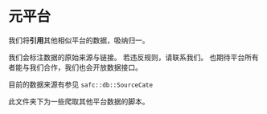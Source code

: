 # 元平台

我们将**引用**其他相似平台的数据，吸纳归一。

我们会标注数据的原始来源与链接。
若违反规则，请联系我们。
也期待平台所有者能与我们合作，我们也会开放数据接口。

目前的数据来源有参见 `safc::db::SourceCate`

此文件夹下为一些爬取其他平台数据的脚本。
